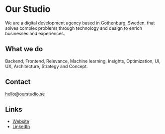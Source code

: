 # Our Studio

We are a digital development agency based in Gothenburg, Sweden, that solves complex problems through technology and design to enrich businesses and experiences.

## What we do

Backend, Frontend, Relevance, Machine learning, Insights, Optimization, UI, UX, Architecture, Strategy and Concept.

## Contact

hello@ourstudio.se

## Links
- [Website](https://ourstudio.se)
- [LinkedIn](https://www.linkedin.com/company/our-studio-void/)
